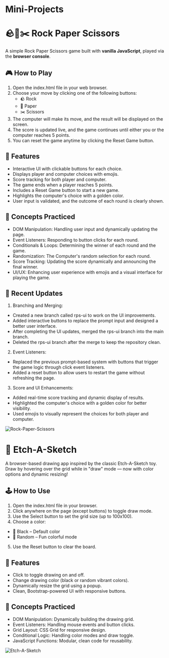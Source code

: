 # Mini-Projects

# 🪨📄✂️ Rock Paper Scissors

A simple Rock Paper Scissors game built with **vanilla JavaScript**, played via the **browser console**.

## 🎮 How to Play

1. Open the index.html file in your web browser.
2. Choose your move by clicking one of the following buttons:
   - 🪨 Rock
   - 📄 Paper
   - ✂️ Scissors
3. The computer will make its move, and the result will be displayed on the screen.
4. The score is updated live, and the game continues until either you or the computer reaches 5 points.
5. You can reset the game anytime by clicking the Reset Game button.

## 🧠 Features

- Interactive UI with clickable buttons for each choice.
- Displays player and computer choices with emojis.
- Score tracking for both player and computer.
- The game ends when a player reaches 5 points.
- Includes a Reset Game button to start a new game.
- Highlights the computer's choice with a golden color.
- User input is validated, and the outcome of each round is clearly shown.

## 🚀 Concepts Practiced

- DOM Manipulation: Handling user input and dynamically updating the page.
- Event Listeners: Responding to button clicks for each round.
- Conditionals & Loops: Determining the winner of each round and the game.
- Randomization: The Computer's random selection for each round.
- Score Tracking: Updating the score dynamically and announcing the final winner.
- UI/UX: Enhancing user experience with emojis and a visual interface for playing the game.

## 🔨 Recent Updates

1. Branching and Merging:

- Created a new branch called rps-ui to work on the UI improvements.
- Added interactive buttons to replace the prompt input and designed a better user interface.
- After completing the UI updates, merged the rps-ui branch into the main branch.
- Deleted the rps-ui branch after the merge to keep the repository clean.

2. Event Listeners:

- Replaced the previous prompt-based system with buttons that trigger the game logic through click event listeners.
- Added a reset button to allow users to restart the game without refreshing the page.

3. Score and UI Enhancements:

- Added real-time score tracking and dynamic display of results.
- Highlighted the computer's choice with a golden color for better visibility.
- Used emojis to visually represent the choices for both player and computer.

![Rock-Paper-Scissors](https://github.com/user-attachments/assets/67cab2a3-ca4e-42eb-a24e-fee407634b14)

# 🎨 Etch-A-Sketch

A browser-based drawing app inspired by the classic Etch-A-Sketch toy. Draw by hovering over the grid while in "draw" mode — now with color options and dynamic resizing!

## 🕹️ How to Use

1. Open the index.html file in your browser.
2. Click anywhere on the page (except buttons) to toggle draw mode.
3. Use the Select button to set the grid size (up to 100x100).
4. Choose a color:

- 🖤 Black – Default color
- 🌈 Random – Fun colorful mode

5. Use the Reset button to clear the board.

## 🧠 Features

- Click to toggle drawing on and off.
- Change drawing color (black or random vibrant colors).
- Dynamically resize the grid using a popup.
- Clean, Bootstrap-powered UI with responsive buttons.

## 🚀 Concepts Practiced

- DOM Manipulation: Dynamically building the drawing grid.
- Event Listeners: Handling mouse events and button clicks.
- Grid Layout: CSS Grid for responsive design.
- Conditional Logic: Handling color modes and draw toggle.
- JavaScript Functions: Modular, clean code for reusability.

![Etch-A-Sketch](https://github.com/user-attachments/assets/899e3714-fa9d-4275-90ec-b32f24ac8bd8)
